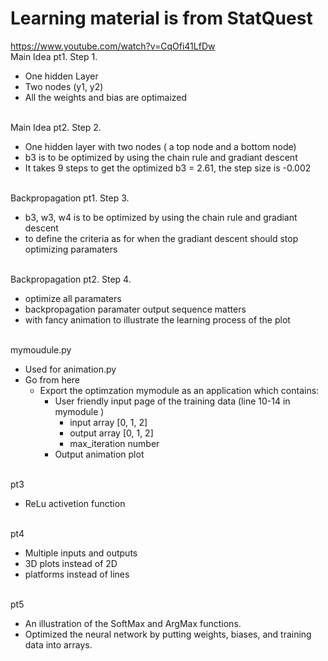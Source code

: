 # Learning material is from StatQuest <br>
https://www.youtube.com/watch?v=CqOfi41LfDw
<br> Main Idea pt1. Step 1. <br>
- One hidden Layer
- Two nodes (y1, y2)
- All the weights and bias are optimaized

<br> Main Idea pt2. Step 2. <br>
- One hidden layer with two nodes ( a top node and a bottom node)
- b3 is to be optimized by using the chain rule and gradiant descent
- It takes 9 steps to get the optimized b3 = 2.61, the step size is -0.002

<br> Backpropagation pt1. Step 3. <br>
- b3, w3, w4 is to be optimized by using the chain rule and gradiant descent
- to define the criteria as for when the gradiant descent should stop optimizing paramaters

<br> Backpropagation pt2. Step 4. <br>
- optimize all paramaters
- backpropagation paramater output sequence matters
- with fancy animation to illustrate the learning process of the plot

<br> mymoudule.py <br>
- Used for animation.py
- Go from here 
  - Export the optimzation mymodule as an application which contains: 
    - User friendly input page of the training data (line 10-14 in mymodule )
      - input array [0, 1, 2]
      - output array [0, 1, 2]
      - max_iteration number 
    - Output animation plot


<br> pt3 <br>
- ReLu activetion function


<br> pt4 <br>
- Multiple inputs and outputs
- 3D plots instead of 2D
- platforms instead of lines

<br> pt5 <br>
-  An illustration of the SoftMax and ArgMax functions.
- Optimized the neural network by putting weights, biases, and training data into arrays. 

